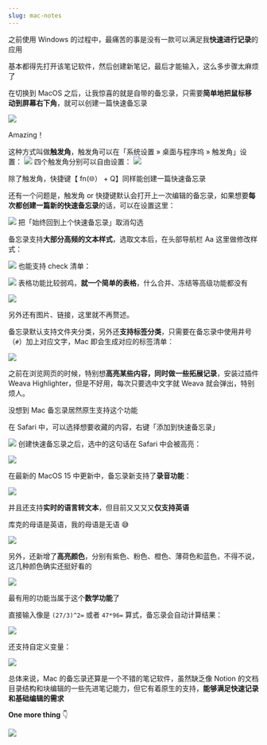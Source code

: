 ```yaml
---
slug: mac-notes
---
```



之前使用 Windows 的过程中，最痛苦的事是没有一款可以满足我**快速进行记录**的应用

基本都得先打开该笔记软件，然后创建新笔记，最后才能输入，这么多步骤太麻烦了

在切换到 MacOS 之后，让我惊喜的就是自带的备忘录，只需要**简单地把鼠标移动到屏幕右下角**，就可以创建一篇快速备忘录

![](https://img.wukaipeng.com//2024/10/13-232208-p1Fxnh-3f8e5b02ad934b37b03659c0452af268.gif)


Amazing！

这种方式叫做**触发角**，触发角可以在「系统设置 » 桌面与程序坞 » 触发角」设置：
![](https://img.wukaipeng.com//2024/10/13-232208-O6KaVV-1b54c6ffecfe4d7fa91477391c82dd6a.png)
四个触发角分别可以自由设置：
![](https://img.wukaipeng.com//2024/10/13-232209-EJ0gJE-d6e28a4f9f134588b02a15f5306ba679.png)




除了触发角，快捷键【 fn(🌐） + Q】同样能创建一篇快速备忘录

还有一个问题是，触发角 or 快捷键默认会打开上一次编辑的备忘录，如果想要**每次都创建一篇新的快速备忘录**的话，可以在设置这里：

![](https://img.wukaipeng.com//2024/10/13-232209-ywHvRu-57fd2a786a00457986e8b2c68d784f7f.png)
把「始终回到上个快速备忘录」取消勾选

备忘录支持**大部分高频的文本样式**，选取文本后，在头部导航栏 Aa 这里做修改样式：

![](https://img.wukaipeng.com//2024/10/13-232209-dG8cIX-e8dfb79f7e4b43808e13150c484db1a4.png)
也能支持 check 清单：

![](https://img.wukaipeng.com//2024/10/13-232209-djMwgQ-0497afc39df441a29dfea46c8fc712fa.png)
表格功能比较弱鸡，**就一个简单的表格**，什么合并、冻结等高级功能都没有

![](https://img.wukaipeng.com//2024/10/13-232209-ojOhO8-4d8327cb2b06489a839cf3b07b4805b3.png)

另外还有图片、链接，这里就不再赘述。

备忘录默认支持文件夹分类，另外还**支持标签分类**，只需要在备忘录中使用井号（`#`）加上对应文字，Mac 即会生成对应的标签清单：

![](https://img.wukaipeng.com//2024/10/13-232210-i2Paen-f7f5af6816f14b6c97768bc4415f224e.png)


之前在浏览网页的时候，特别想**高亮某些内容，同时做一些拓展记录**，安装过插件 Weava Highlighter，但是不好用，每次只要选中文字就 Weava 就会弹出，特别烦人。

没想到 Mac 备忘录居然原生支持这个功能

在 Safari 中，可以选择想要收藏的内容，右键「添加到快速备忘录」

![](https://img.wukaipeng.com//2024/10/13-232210-4UsMyC-5b9541a4a8b94c2fad0e1a4c01230a88.png)
创建快速备忘录之后，选中的这句话在 Safari 中会被高亮：

![](https://img.wukaipeng.com//2024/10/13-232210-6umB4e-688c3d6114b743a5b72c2df1fb0bd54d.png)

在最新的 MacOS 15 中更新中，备忘录新支持了**录音功能**：

![](https://img.wukaipeng.com//2024/10/13-232210-EuzAws-e868ae71a6454655b7bf2afeeb3a3a0f.png)

并且还支持**实时的语言转文本**，但目前又又又又**仅支持英语**

库克的母语是英语，我的母语是无语 😅

![](https://img.wukaipeng.com//2024/10/13-232210-7CyHWr-02148d8fbd15401c9dc5a7380edfc68c.gif)

另外，还新增了**高亮颜色**，分别有紫色、粉色、橙色、薄荷色和蓝色，不得不说，这几种颜色确实还挺好看的

![](https://img.wukaipeng.com//2024/10/13-232210-KejmGl-24abe463c0ce4b8891ddf687028cfb48.png)

最有用的功能当属于这个**数学功能**了

直接输入像是 `(27/3)^2=` 或者 `47*96=` 算式，备忘录会自动计算结果：

![](https://img.wukaipeng.com//2024/10/13-232210-TFwKhn-9d357ffa366f499a804a6ccfed0452f0.gif)


还支持自定义变量：

![](https://img.wukaipeng.com//2024/10/13-232211-fH3sw7-8969a94bba62451dae880010baad67f2.gif)


总体来说，Mac 的备忘录还算是一个不错的笔记软件，虽然缺乏像 Notion 的文档目录结构和块编辑的一些先进笔记能力，但它有着原生的支持，**能够满足快速记录和基础编辑的需求**

**One more thing** 👇

![](https://img.wukaipeng.com//2024/10/13-232211-KAmgjm-c663e85bd3fe4e31bf4d55c7c012c481.png)
